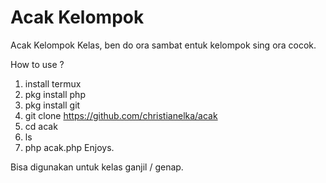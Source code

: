 # Acak Kelompok
Acak Kelompok Kelas, ben do ora sambat entuk kelompok sing ora cocok. 

How to use ? 
  1. install termux
  2. pkg install php
  3. pkg install git
  4. git clone https://github.com/christianelka/acak
  5. cd acak
  6. ls
  7. php acak.php
Enjoys.

Bisa digunakan untuk kelas ganjil / genap.
